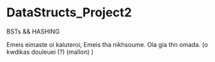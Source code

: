 # DataStructs_Project2
BSTs &amp;&amp; HASHING


Emeis eimaste oi kaluteroi, Emeis tha nikhsoume. Ola gia thn  omada. (o kwdikas douleuei (?) (mallon) )
